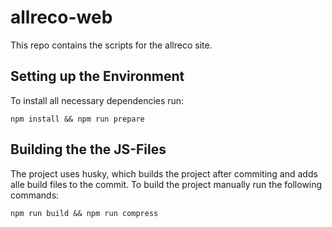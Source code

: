# allreco-web
This repo contains the scripts for the allreco site.

## Setting up the Environment

To install all necessary dependencies run:

    npm install && npm run prepare

## Building the the JS-Files

The project uses husky, which builds the project after commiting and adds alle build files to the commit.
To build the project manually run the following commands:

    npm run build && npm run compress
